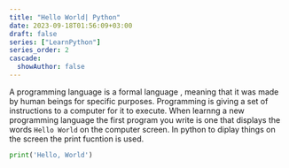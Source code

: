 ```yaml
---
title: "Hello World| Python"
date: 2023-09-18T01:56:09+03:00
draft: false
series: ["LearnPython"]
series_order: 2
cascade:
  showAuthor: false
---
```


A programming language is a formal language , meaning that it was made by human beings for specific purposes. Programming is giving a set of instructions to a computer for it to execute.
When learnng a new programming language the first program you write is one that displays the words `Hello World` on the computer screen. In python to diplay things on the screen the print fucntion is used.
``` py
print('Hello, World')
```

